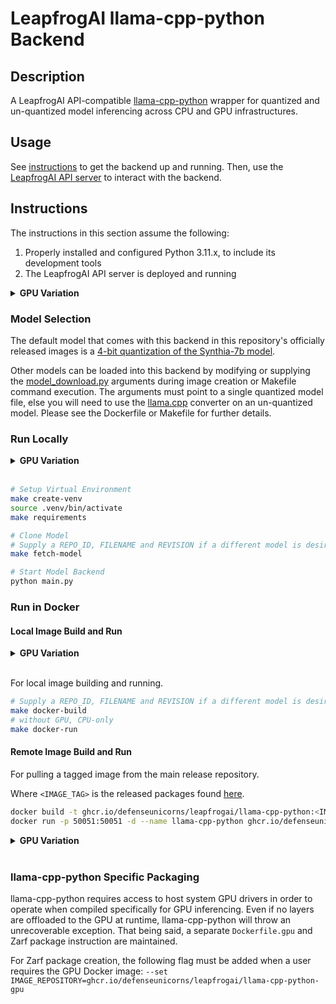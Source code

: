 # LeapfrogAI llama-cpp-python Backend

## Description

A LeapfrogAI API-compatible [llama-cpp-python](https://github.com/abetlen/llama-cpp-python) wrapper for quantized and un-quantized model inferencing across CPU and GPU infrastructures.

## Usage

See [instructions](#instructions) to get the backend up and running. Then, use the [LeapfrogAI API server](https://github.com/defenseunicorns/leapfrogai-api) to interact with the backend.

## Instructions

The instructions in this section assume the following:

1. Properly installed and configured Python 3.11.x, to include its development tools
2. The LeapfrogAI API server is deployed and running

<details>
<summary><b>GPU Variation</b></summary>
<br/>
The following are additional assumptions for GPU inferencing:

3. You have properly installed one or more NVIDIA GPUs and GPU drivers
4. You have properly installed and configured the [cuda-toolkit](https://developer.nvidia.com/cuda-toolkit) and [nvidia-container-toolkit](https://docs.nvidia.com/datacenter/cloud-native/container-toolkit/latest/index.html)
</details>

### Model Selection

The default model that comes with this backend in this repository's officially released images is a [4-bit quantization of the Synthia-7b model](https://huggingface.co/TheBloke/SynthIA-7B-v2.0-GGUF).

Other models can be loaded into this backend by modifying or supplying the [model_download.py](./scripts/model_download.py) arguments during image creation or Makefile command execution. The arguments must point to a single quantized model file, else you will need to use the [llama.cpp](https://github.com/ggerganov/llama.cpp) converter on an un-quantized model. Please see the Dockerfile or Makefile for further details.

### Run Locally

<details>
<summary><b>GPU Variation</b></summary>
<br/>
The following additional variables must be exported for local GPU inferencing:

```bash
# install with GPU compilation and deps
make requirements-dev
# OR
make requirements-gpu

# enable GPU switch
export GPU_ENABLED=true
```

</details>
<br/>

```bash
# Setup Virtual Environment
make create-venv
source .venv/bin/activate
make requirements

# Clone Model
# Supply a REPO_ID, FILENAME and REVISION if a different model is desired
make fetch-model

# Start Model Backend
python main.py
```

### Run in Docker

#### Local Image Build and Run

<details>
<summary><b>GPU Variation</b></summary>
<br/>
The following additional variables must be exported for local GPU inferencing:

```bash
# Supply a REPO_ID, FILENAME and REVISION if a different model is desired
make docker-build-gpu
# without GPU
make docker-run-gpu
```

</details>
<br/>

For local image building and running.

```bash
# Supply a REPO_ID, FILENAME and REVISION if a different model is desired
make docker-build
# without GPU, CPU-only
make docker-run
```

#### Remote Image Build and Run

For pulling a tagged image from the main release repository.

Where `<IMAGE_TAG>` is the released packages found [here](https://github.com/orgs/defenseunicorns/packages/container/package/leapfrogai%2Fllama-cpp-python).

```bash
docker build -t ghcr.io/defenseunicorns/leapfrogai/llama-cpp-python:<IMAGE_TAG> .
docker run -p 50051:50051 -d --name llama-cpp-python ghcr.io/defenseunicorns/leapfrogai/llama-cpp-python:<IMAGE_TAG>
```

<details>
<summary><b>GPU Variation</b></summary>
<br/>
The following changes are required to pull and run the GPU image:

```bash
docker build -t ghcr.io/defenseunicorns/leapfrogai/llama-cpp-python-gpu:<IMAGE_TAG> .
docker run --gpus device=0 -e GPU_ENABLED=true -p 50051:50051 -d --name llama-cpp-python ghcr.io/defenseunicorns/leapfrogai/llama-cpp-python:<IMAGE_TAG>
```

</details>
<br/>

### llama-cpp-python Specific Packaging

llama-cpp-python requires access to host system GPU drivers in order to operate when compiled specifically for GPU inferencing. Even if no layers are offloaded to the GPU at runtime, llama-cpp-python will throw an unrecoverable exception. That being said, a separate `Dockerfile.gpu` and Zarf package instruction are maintained.

For Zarf package creation, the following flag must be added when a user requires the GPU Docker image: `--set IMAGE_REPOSITORY=ghcr.io/defenseunicorns/leapfrogai/llama-cpp-python-gpu`
